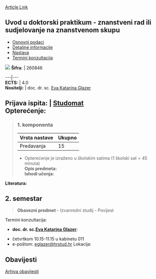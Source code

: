 [Article Link](https://www.fhs.hr/predmet/uudpzrisnzs)

## Uvod u doktorski praktikum - znanstveni rad ili sudjelovanje na znanstvenom skupu
  * [Osnovni podaci](https://www.fhs.hr/predmet/uudpzrisnzs#v1id-523837_829564_1_0 "Osnovni podaci")
  * [Detaljne informacije](https://www.fhs.hr/predmet/uudpzrisnzs#v1id-523837_829564_1_1 "Detaljne informacije")
  * [Nastava](https://www.fhs.hr/predmet/uudpzrisnzs#v1id-523837_829564_1_2 "Nastava")
  * [Termini konzultacija](https://www.fhs.hr/predmet/uudpzrisnzs#v1id-523837_829564_1_3 "Termini konzultacija")


[![](https://www.fhs.hr/img/flags/gif/hr.gif)](https://www.fhs.hr/predmet/uudpzrisnzs)
**Šifra:** |  260846  
  
---|---  
**ECTS:** |  4.0   
**Nositelji:** |  doc. dr. sc. [Eva Katarina Glazer](https://www.fhs.hr/djelatnik/eva_katarina.glazer)   
  
**Prijava ispita:** |  [Studomat](http://www.isvu.hr/studomat)  
**Opterećenje:**  
---  
> ### 1. komponenta
> | Vrsta nastave | Ukupno  
> ---|---  
> Predavanja | 15  
> * Opterećenje je izraženo u školskim satima (1 školski sat = 45 minuta)   
**Opis predmeta:**  
> **Ishodi učenja:**  

  
**Literatura:**  

  
**2. semestar**  
---  
> **Obavezni predmet** - Izvanredni studij - Povijest  
>   
Termini konzultacija: 
  * **doc. dr. sc.[Eva Katarina Glazer](https://www.fhs.hr/djelatnik/eva_katarina.glazer)**: 
- četvrtkom 10.15-11.15 u kabinetu 011
- e-poštom: eglazer@hrstud.hr
Lokacija: 


## Obavijesti
[Arhiva obavijesti](https://www.fhs.hr/predmet/uudpzrisnzs?@=21lyc#news_123266 "Arhiva obavijesti")
